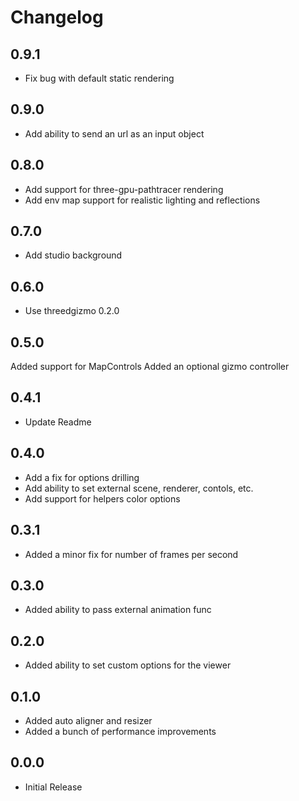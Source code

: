 Changelog
=========

0.9.1
---
* Fix bug with default static rendering

0.9.0
---
* Add ability to send an url as an input object

0.8.0
---
* Add support for three-gpu-pathtracer rendering
* Add env map support for realistic lighting and reflections

0.7.0
---
* Add studio background

0.6.0
---
* Use threedgizmo 0.2.0

0.5.0
---
Added support for MapControls
Added an optional gizmo controller

0.4.1
---
* Update Readme

0.4.0
---
* Add a fix for options drilling
* Add ability to set external scene, renderer, contols, etc.
* Add support for helpers color options

0.3.1
---
* Added a minor fix for number of frames per second

0.3.0
---
* Added ability to pass external animation func

0.2.0
---
* Added ability to set custom options for the viewer

0.1.0
---
* Added auto aligner and resizer
* Added a bunch of performance improvements

0.0.0
---
* Initial Release
